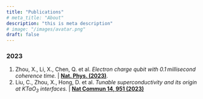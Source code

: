 ```yaml
---
title: "Publications"
# meta_title: "About"
description: "this is meta description"
# image: "/images/avatar.png"
draft: false
--- 
```

### 2023

1. Zhou, X., Li, X., Chen, Q. et al. *Electron charge qubit with 0.1 millisecond coherence time.* | [**Nat. Phys. (2023)**](https://www.nature.com/articles/s41567-023-02247-5#:~:text=In%20this%20paper%2C%20we%20report,bonds%20with%20any%20other%20element.).
2. Liu, C., Zhou, X., Hong, D. et al. *Tunable superconductivity and its origin at KTaO<sub>3</sub> interfaces.* | [**Nat Commun 14, 951 (2023)**](https://www.nature.com/articles/s41467-023-36309-2)